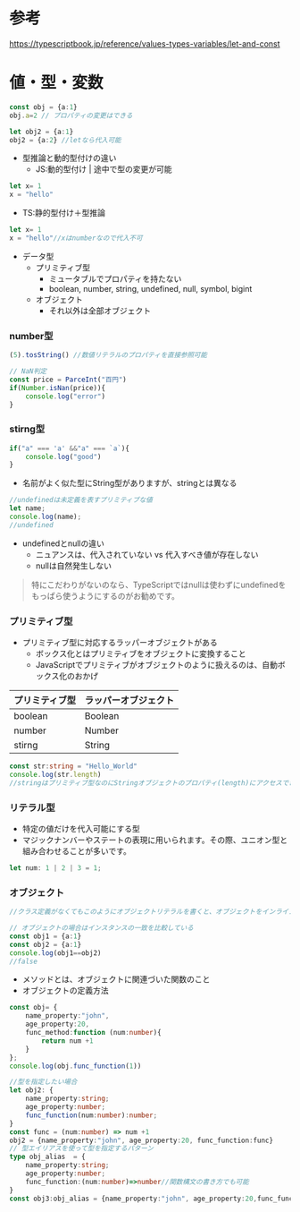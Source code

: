 # 参考
https://typescriptbook.jp/reference/values-types-variables/let-and-const


# 値・型・変数

```TypeScript
const obj = {a:1}
obj.a=2 // プロパティの変更はできる

let obj2 = {a:1}
obj2 = {a:2} //letなら代入可能
```
- 型推論と動的型付けの違い
  - JS:動的型付け | 途中で型の変更が可能
```JavaScript
let x= 1
x = "hello"
```

  - TS:静的型付け＋型推論
 ```TypeScript
let x= 1
x = "hello"//xはnumberなので代入不可
```

- データ型  
  - プリミティブ型
    - ミュータブルでプロパティを持たない
    -  boolean, number, string, undefined, null, symbol, bigint
  - オブジェクト
    - それ以外は全部オブジェクト
### number型


```TypeScript
(5).tosString() //数値リテラルのプロパティを直接参照可能

// NaN判定
const price = ParceInt("百円")
if(Number.isNan(price)){
    console.log("error")
}
```
### stirng型
```TypeScript
if("a" === 'a' &&"a" === `a`){
    console.log("good")
}
```
- 名前がよく似た型にString型がありますが、stringとは異なる


```TypeScript
//undefinedは未定義を表すプリミティブな値
let name;
console.log(name);
//undefined
```
- undefinedとnullの違い
  - ニュアンスは、代入されていない vs 代入すべき値が存在しない
  - nullは自然発生しない
>特にこだわりがないのなら、TypeScriptではnullは使わずにundefinedをもっぱら使うようにするのがお勧めです。

### プリミティブ型
- プリミティブ型に対応するラッパーオブジェクトがある  
    - ボックス化とはプリミティブをオブジェクトに変換すること
    - JavaScriptでプリミティブがオブジェクトのように扱えるのは、自動ボックス化のおかげ

|プリミティブ型| ラッパーオブジェクト|
|-|-|
|boolean|	Boolean|
|number|	Number|
|stirng|	String|

```TypeScript
const str:string = "Hello_World"
console.log(str.length)
//stringはプリミティブ型なのにStringオブジェクトのプロパティ(length)にアクセスできる
```

### リテラル型

- 特定の値だけを代入可能にする型
- マジックナンバーやステートの表現に用いられます。その際、ユニオン型と組み合わせることが多いです。

```TypeScript
let num: 1 | 2 | 3 = 1;
```

### オブジェクト

```TypeScript
//クラス定義がなくてもこのようにオブジェクトリテラルを書くと、オブジェクトをインラインで作れます。

// オブジェクトの場合はインスタンスの一致を比較している
const obj1 = {a:1}
const obj2 = {a:1}
console.log(obj1==obj2)
//false
```

- メソッドとは、オブジェクトに関連づいた関数のこと
- オブジェクトの定義方法

```TypeScript
const obj= {
    name_property:"john",
    age_property:20,
    func_method:function (num:number){
        return num +1
    }
};
console.log(obj.func_function(1))

//型を指定したい場合
let obj2: {
    name_property:string;
    age_property:number;
    func_function(num:number):number;
}
const func = (num:number) => num +1
obj2 = {name_property:"john", age_property:20, func_function:func}
// 型エイリアスを使って型を指定するパターン
type obj_alias  = {
    name_property:string;
    age_property:number;
    func_function:(num:number)=>number//関数構文の書き方でも可能
}
const obj3:obj_alias = {name_property:"john", age_property:20,func_function:func}
```

```TypeScript
```
```TypeScript
```
```TypeScript
```
```TypeScript
```
```TypeScript
```
```TypeScript
```
```TypeScript
```
```TypeScript
```
```TypeScript
```
```TypeScript
```
